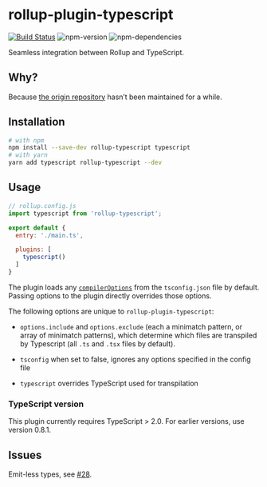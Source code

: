 # rollup-plugin-typescript
[![Build Status](https://travis-ci.org/glixlur/rollup-typescript.svg?branch=master)](https://travis-ci.org/glixlur/rollup-typescript)
![npm-version](https://img.shields.io/npm/v/rollup-typescript.svg?maxAge=2592000)
![npm-dependencies](https://img.shields.io/david/glixlur/rollup-typescript.svg?maxAge=2592000)

Seamless integration between Rollup and TypeScript.

## Why?
Because [the origin repository](https://github.com/rollup/rollup-plugin-typescript) hasn’t been maintained for a while.

## Installation

```bash
# with npm
npm install --save-dev rollup-typescript typescript
# with yarn
yarn add typescript rollup-typescript --dev
```

## Usage

```js
// rollup.config.js
import typescript from 'rollup-typescript';

export default {
  entry: './main.ts',

  plugins: [
    typescript()
  ]
}
```

The plugin loads any [`compilerOptions`](http://www.typescriptlang.org/docs/handbook/compiler-options.html) from the `tsconfig.json` file by default. Passing options to the plugin directly overrides those options.

The following options are unique to `rollup-plugin-typescript`:

* `options.include` and `options.exclude` (each a minimatch pattern, or array of minimatch patterns), which determine which files are transpiled by Typescript (all `.ts` and `.tsx` files by default).

* `tsconfig` when set to false, ignores any options specified in the config file

* `typescript` overrides TypeScript used for transpilation

### TypeScript version
This plugin currently requires TypeScript > 2.0. For earlier versions, use version 0.8.1.

## Issues
Emit-less types, see [#28](https://github.com/alexlur/rollup-plugin-typescript/issues/28).
